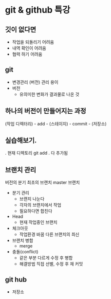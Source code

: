 # git & github 특강

## 깃이 없다면
 * 작업을 되돌리기 어려움
 * 내역 확인이 어려움
 * 협력 하기 어려움
## git
 * 변경관리 (버전) 관리 용이
 * 버전
   + 유의미한 변화가 결과물로 나온 것

## 하나의 버전이 만들어지는 과정
  (작업 디렉터리) - add - (스테이지) - commit - (저장소)
## 실습해보기.

. 현재 디렉토리 
git add . 
다 추가됨

## 브랜치 관리
   버전의 분기
   최초의 브랜치 master 브랜치
 * 분기 관리
   + 브랜치 나눈다
   + 각자의 브랜치에서 작업
   + 필요하다면 합친다
 * Head
   + 현재 작업중인 브랜치
 * 체크아웃
   + 작업환경 바꿈 다른 브랜치의 최신
 * 브랜치 병합
   + merge
 * 충돌(conflict)
   + 같은 부분 다르게 수정 후 병합
   + 해결방법 직접 선별, 수정 후 재 커밋
 
 ## git hub 
 * 저장소
